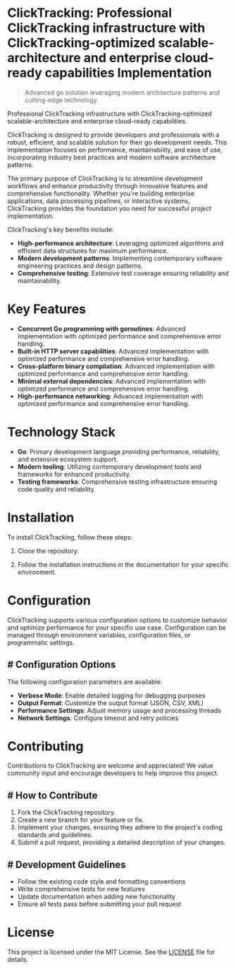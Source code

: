 <!-- fallback_ClickTracking_20250810110452_27595 -->

# ClickTracking: Professional ClickTracking infrastructure with ClickTracking-optimized scalable-architecture and enterprise cloud-ready capabilities Implementation
> Advanced go solution leveraging modern architecture patterns and cutting-edge technology.

Professional ClickTracking infrastructure with ClickTracking-optimized scalable-architecture and enterprise cloud-ready capabilities.

ClickTracking is designed to provide developers and professionals with a robust, efficient, and scalable solution for their go development needs. This implementation focuses on performance, maintainability, and ease of use, incorporating industry best practices and modern software architecture patterns.

The primary purpose of ClickTracking is to streamline development workflows and enhance productivity through innovative features and comprehensive functionality. Whether you're building enterprise applications, data processing pipelines, or interactive systems, ClickTracking provides the foundation you need for successful project implementation.

ClickTracking's key benefits include:

* **High-performance architecture**: Leveraging optimized algorithms and efficient data structures for maximum performance.
* **Modern development patterns**: Implementing contemporary software engineering practices and design patterns.
* **Comprehensive testing**: Extensive test coverage ensuring reliability and maintainability.

# Key Features

* **Concurrent Go programming with goroutines**: Advanced implementation with optimized performance and comprehensive error handling.
* **Built-in HTTP server capabilities**: Advanced implementation with optimized performance and comprehensive error handling.
* **Cross-platform binary compilation**: Advanced implementation with optimized performance and comprehensive error handling.
* **Minimal external dependencies**: Advanced implementation with optimized performance and comprehensive error handling.
* **High-performance networking**: Advanced implementation with optimized performance and comprehensive error handling.

# Technology Stack

* **Go**: Primary development language providing performance, reliability, and extensive ecosystem support.
* **Modern tooling**: Utilizing contemporary development tools and frameworks for enhanced productivity.
* **Testing frameworks**: Comprehensive testing infrastructure ensuring code quality and reliability.

# Installation

To install ClickTracking, follow these steps:

1. Clone the repository:


2. Follow the installation instructions in the documentation for your specific environment.

# Configuration

ClickTracking supports various configuration options to customize behavior and optimize performance for your specific use case. Configuration can be managed through environment variables, configuration files, or programmatic settings.

## # Configuration Options

The following configuration parameters are available:

* **Verbose Mode**: Enable detailed logging for debugging purposes
* **Output Format**: Customize the output format (JSON, CSV, XML)
* **Performance Settings**: Adjust memory usage and processing threads
* **Network Settings**: Configure timeout and retry policies

# Contributing

Contributions to ClickTracking are welcome and appreciated! We value community input and encourage developers to help improve this project.

## # How to Contribute

1. Fork the ClickTracking repository.
2. Create a new branch for your feature or fix.
3. Implement your changes, ensuring they adhere to the project's coding standards and guidelines.
4. Submit a pull request, providing a detailed description of your changes.

## # Development Guidelines

* Follow the existing code style and formatting conventions
* Write comprehensive tests for new features
* Update documentation when adding new functionality
* Ensure all tests pass before submitting your pull request

# License

This project is licensed under the MIT License. See the [LICENSE](https://github.com/laurindoisaac/ClickTracking/blob/main/LICENSE) file for details.
